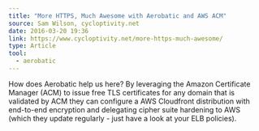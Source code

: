 ```yaml
---
title: "More HTTPS, Much Awesome with Aerobatic and AWS ACM"
source: Sam Wilson, cycloptivity.net
date: 2016-03-20 19:36
link: https://www.cycloptivity.net/more-https-much-awesome/
type: Article
tool:
  - aerobatic
---
```

How does Aerobatic help us here? By leveraging the Amazon Certificate Manager (ACM) to issue free TLS certificates for any domain that is validated by ACM they can configure a AWS Cloudfront distribution with end-to-end encryption and delegating cipher suite hardening to AWS (which they update regularly - just have a look at your ELB policies).





